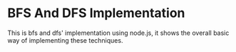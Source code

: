 # BFS And DFS Implementation

This is bfs and dfs' implementation using node.js, it shows the overall
basic way of implementing these techniques.
